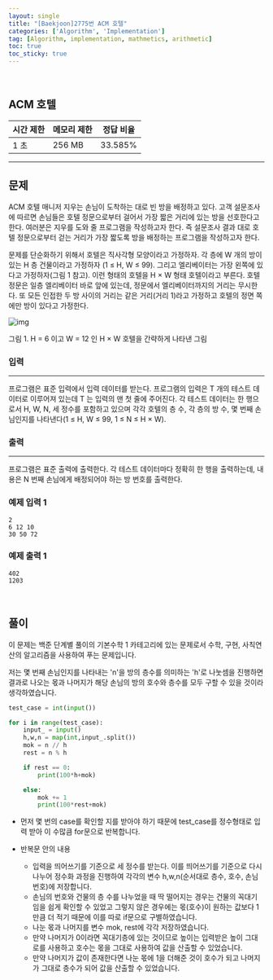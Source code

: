 ```yaml
---
layout: single
title: "[Baekjoon]2775번 ACM 호텔"
categories: ['Algorithm', 'Implementation']
tag: [Algorithm, implementation, mathmetics, arithmetic]
toc: true
toc_sticky: true
---
```


<br>

## ACM 호텔

| 시간 제한 | 메모리 제한 | 정답 비율 |
| --------- | ----------- | --------- |
| 1 초      | 256 MB      | 33.585%   |

---

## 문제

ACM 호텔 매니저 지우는 손님이 도착하는 대로 빈 방을 배정하고 있다. 고객 설문조사에 따르면 손님들은 호텔 정문으로부터 걸어서 가장 짧은 거리에 있는 방을 선호한다고 한다. 여러분은 지우를 도와 줄 프로그램을 작성하고자 한다. 즉 설문조사 결과 대로 호텔 정문으로부터 걷는 거리가 가장 짧도록 방을 배정하는 프로그램을 작성하고자 한다.

문제를 단순화하기 위해서 호텔은 직사각형 모양이라고 가정하자. 각 층에 W 개의 방이 있는 H 층 건물이라고 가정하자 (1 ≤ H, W ≤ 99). 그리고 엘리베이터는 가장 왼쪽에 있다고 가정하자(그림 1 참고). 이런 형태의 호텔을 H × W 형태 호텔이라고 부른다. 호텔 정문은 일층 엘리베이터 바로 앞에 있는데, 정문에서 엘리베이터까지의 거리는 무시한다. 또 모든 인접한 두 방 사이의 거리는 같은 거리(거리 1)라고 가정하고 호텔의 정면 쪽에만 방이 있다고 가정한다.

![img](https://www.acmicpc.net/upload/images2/elevator.png)

그림 1. H = 6 이고 W = 12 인 H × W 호텔을 간략하게 나타낸 그림



### 입력

---

프로그램은 표준 입력에서 입력 데이터를 받는다. 프로그램의 입력은 T 개의 테스트 데이터로 이루어져 있는데 T 는 입력의 맨 첫 줄에 주어진다. 각 테스트 데이터는 한 행으로서 H, W, N, 세 정수를 포함하고 있으며 각각 호텔의 층 수, 각 층의 방 수, 몇 번째 손님인지를 나타낸다(1 ≤ H, W ≤ 99, 1 ≤ N ≤ H × W). 



### 출력 

---

프로그램은 표준 출력에 출력한다. 각 테스트 데이터마다 정확히 한 행을 출력하는데, 내용은 N 번째 손님에게 배정되어야 하는 방 번호를 출력한다.



### 예제 입력 1

```
2
6 12 10
30 50 72
```

### 예제 출력 1

```
402
1203
```

<br>

## 풀이

이 문제는 백준 단계별 풀이의 기본수학 1 카테고리에 있는 문제로서 수학, 구현, 사칙연산의 알고리즘을 사용하여 푸는 문제입니다.<br>

저는 몇 번째 손님인지를 나타내는 'n'을 방의 층수를 의미하는 'h'로 나눗셈을 진행하면 결과로 나오는 몫과 나머지가 해당 손님의 방의 호수와 층수를 모두 구할 수 있을 것이라 생각하였습니다.

```python
test_case = int(input()) 

for i in range(test_case):
    input_ = input()
    h,w,n = map(int,input_.split())
    mok = n // h
    rest = n % h

    if rest == 0:
        print(100*h+mok)

    else:
        mok += 1
        print(100*rest+mok)
```

- 먼저 몇 번의 case를 확인할 지를 받아야 하기 때문에 test_case를 정수형태로 입력 받아 이 수많큼 for문으로 반복합니다.

- 반복문 안의 내용
  - 입력을 띄어쓰기를 기준으로 세 정수를 받는다. 이를 띄어쓰기를 기준으로 다시 나누어 정수화 과정을 진행하여 각각의 변수 h,w,n(순서대로 층수, 호수, 손님 번호)에 저장합니다.
  -  손님의 번호와 건물의 층 수를 나누었을 때 딱 떨어지는 경우는 건물의 꼭대기 임을 쉽게 확인할 수 있었고 그렇지 않은 경우에는 몫(호수)이 원하는 값보다 1만큼 더 적기 때문에 이를 따로 if문으로 구별하였습니다.
  - 나눈 몫과 나머지를 변수 mok, rest에 각각 저장하였습니다.
  - 만약 나머지가 0이라면 꼭대기층에 있는 것이므로 높이는 입력받은 높이 그대로를 사용하고 호수는 몫을 그대로 사용하여 값을 산출할 수 있었습니다.
  - 만약 나머지가 값이 존재한다면 나눈 몫에 1을 더해준 것이 호수가 되고 나머지가 그대로 층수가 되어 값을 산출할 수 있었습니다.







